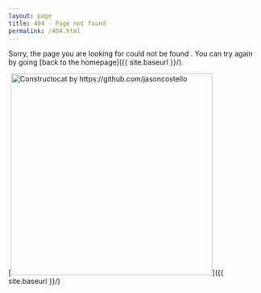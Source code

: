 ```yaml
---
layout: page
title: 404 - Page not found
permalink: /404.html
---
```


Sorry, the page you are looking for could not be found . You can try again by going [back to the homepage]({{ site.baseurl }}/).

[<img src="{{ site.baseurl }}/images/404.jpg" alt="Constructocat by https://github.com/jasoncostello" style="width: 400px;"/>]({{ site.baseurl }}/)
